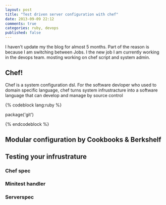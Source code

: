 ```yaml
---
layout: post
title: "Test driven server configuration with chef"
date: 2013-09-09 22:12
comments: true
categories: ruby, devops
published: false
---
```


I haven't update my the blog for almost 5 months.
Part of the reason is because I am switching between Jobs.
I the new job I am currently working in the devops team. 
mosting working on chef script and system admin.

## Chef!

Chef is a system configuration dsl.
For the software devloper who used to domain specific language,
chef turns system infrustracture into a software language that can develop and manage by source control

{% codeblock lang:ruby %}

package('git')

{% endcodeblock %}

## Modular configuration by Cookbooks & Berkshelf

## Testing your infrustrature

### Chef spec

### Minitest handler

### Serverspec

